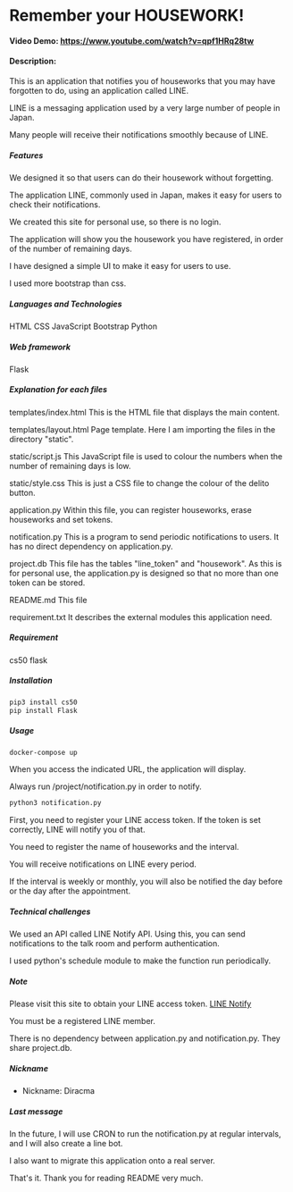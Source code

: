 # Remember your HOUSEWORK!
#### Video Demo:  <https://www.youtube.com/watch?v=qpf1HRq28tw>
#### Description:

This is an application that notifies you of houseworks that you may have forgotten to do, using an application called LINE.

LINE is a messaging application used by a very large number of people in Japan.

Many people will receive their notifications smoothly because of LINE.

##### Features

We designed it so that users can do their housework without forgetting.

The application LINE, commonly used in Japan, makes it easy for users to check their notifications.

We created this site for personal use, so there is no login.

The application will show you the housework you have registered, in order of the number of remaining days.

I have designed a simple UI to make it easy for users to use.

I used more bootstrap than css.

##### Languages and Technologies

HTML CSS JavaScript Bootstrap Python

##### Web framework

Flask

##### Explanation for each files

templates/index.html
This is the HTML file that displays the main content.

templates/layout.html
Page template. Here I am importing the files in the directory "static".

static/script.js
This JavaScript file is used to colour the numbers when the number of remaining days is low.

static/style.css
This is just a CSS file to change the colour of the delito button.

application.py
Within this file, you can register houseworks, erase houseworks and set tokens.

notification.py
This is a program to send periodic notifications to users. It has no direct dependency on application.py.

project.db
This file has the tables "line_token" and "housework".
As this is for personal use, the application.py is designed so that no more than one token can be stored.

README.md
This file

requirement.txt
It describes the external modules this application need.

##### Requirement

cs50
flask

##### Installation

```bash
pip3 install cs50
pip install Flask
```

##### Usage

```bash
docker-compose up
```

When you access the indicated URL, the application will display.

Always run /project/notification.py in order to notify.

```bash
python3 notification.py
```

First, you need to register your LINE access token. If the token is set correctly, LINE will notify you of that.

You need to register the name of houseworks and the interval.

You will receive notifications on LINE every period.

If the interval is weekly or monthly, you will also be notified the day before or the day after the appointment.

##### Technical challenges

We used an API called LINE Notify API. Using this, you can send notifications to the talk room and perform authentication.

I used python's schedule module to make the function run periodically.

##### Note

Please visit this site to obtain your LINE access token. [LINE Notify](https://notify-bot.line.me/ja/)

You must be a registered LINE member.

There is no dependency between application.py and notification.py. They share project.db.

##### Nickname

* Nickname: Diracma

##### Last message

In the future, I will use CRON to run the notification.py at regular intervals, and I will also create a line bot.

I also want to migrate this application onto a real server.

That's it. Thank you for reading README very much.